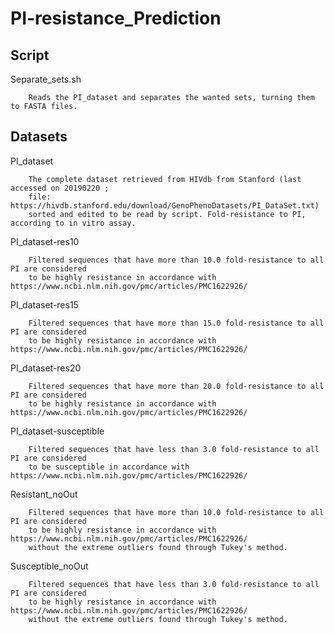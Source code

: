 # PI-resistance_Prediction
## Script
Separate_sets.sh

        Reads the PI_dataset and separates the wanted sets, turning them to FASTA files.


## Datasets
PI_dataset

        The complete dataset retrieved from HIVdb from Stanford (last accessed on 20190220 ;
        file: https://hivdb.stanford.edu/download/GenoPhenoDatasets/PI_DataSet.txt)
        sorted and edited to be read by script. Fold-resistance to PI, according to in vitro assay.


PI_dataset-res10

        Filtered sequences that have more than 10.0 fold-resistance to all PI are considered
        to be highly resistance in accordance with https://www.ncbi.nlm.nih.gov/pmc/articles/PMC1622926/


PI_dataset-res15

        Filtered sequences that have more than 15.0 fold-resistance to all PI are considered
        to be highly resistance in accordance with https://www.ncbi.nlm.nih.gov/pmc/articles/PMC1622926/


PI_dataset-res20

        Filtered sequences that have more than 20.0 fold-resistance to all PI are considered
        to be highly resistance in accordance with https://www.ncbi.nlm.nih.gov/pmc/articles/PMC1622926/


PI_dataset-susceptible

        Filtered sequences that have less than 3.0 fold-resistance to all PI are considered
        to be susceptible in accordance with https://www.ncbi.nlm.nih.gov/pmc/articles/PMC1622926/


Resistant_noOut

        Filtered sequences that have more than 10.0 fold-resistance to all PI are considered
        to be highly resistance in accordance with https://www.ncbi.nlm.nih.gov/pmc/articles/PMC1622926/
        without the extreme outliers found through Tukey's method.


Susceptible_noOut

        Filtered sequences that have less than 3.0 fold-resistance to all PI are considered
        to be highly resistance in accordance with https://www.ncbi.nlm.nih.gov/pmc/articles/PMC1622926/
        without the extreme outliers found through Tukey's method.
